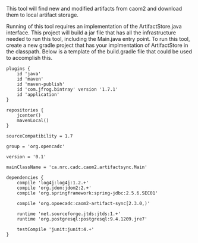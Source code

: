 This tool will find new and modified artifacts from caom2 and download them to local artifact storage.

Running of this tool requires an implementation of the ArtifactStore.java interface.  This project will build a jar file that has all the infrastructure needed to run this tool, including the Main.java entry point.  To run this tool, create a new gradle project that has your implmentation of ArtifactStore in the classpath.  Below is a template of the build.gradle file that could be used to accomplish this.

    plugins {
        id 'java'
        id 'maven'
        id 'maven-publish'
        id 'com.jfrog.bintray' version '1.7.1'
        id 'application'
    }

    repositories {
        jcenter()
        mavenLocal()
    }

    sourceCompatibility = 1.7

    group = 'org.opencadc'

    version = '0.1'

    mainClassName = 'ca.nrc.cadc.caom2.artifactsync.Main'

    dependencies {
        compile 'log4j:log4j:1.2.+'
        compile 'org.jdom:jdom2:2.+'
        compile 'org.springframework:spring-jdbc:2.5.6.SEC01'
    
        compile 'org.opoecadc:caom2-artifact-sync[2.3.0,)'

        runtime 'net.sourceforge.jtds:jtds:1.+'
        runtime 'org.postgresql:postgresql:9.4.1209.jre7'
    
        testCompile 'junit:junit:4.+'
    }
